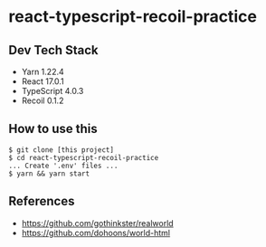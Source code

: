 # react-typescript-recoil-practice

## Dev Tech Stack
* Yarn 1.22.4
* React 17.0.1
* TypeScript 4.0.3
* Recoil 0.1.2

## How to use this
`$ git clone [this project]`   
`$ cd react-typescript-recoil-practice`   
`... Create '.env' files ... `   
`$ yarn && yarn start`   

## References
* https://github.com/gothinkster/realworld   
* https://github.com/dohoons/world-html

